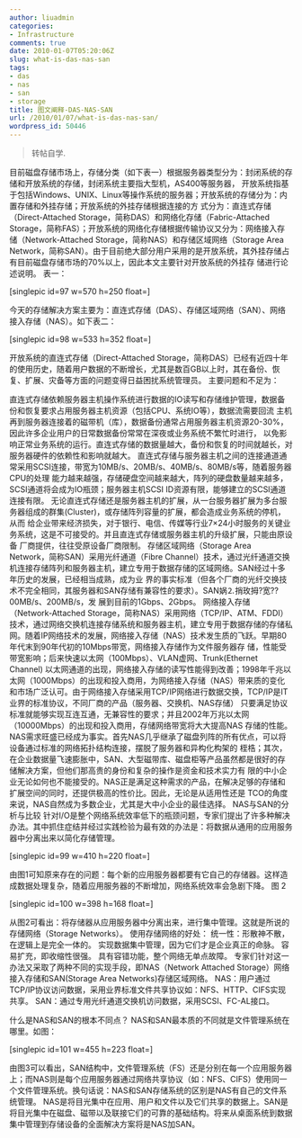 ```yaml
---
author: liuadmin
categories:
- Infrastructure
comments: true
date: 2010-01-07T05:20:06Z
slug: what-is-das-nas-san
tags:
- das
- nas
- san
- storage
title: 图文阐释-DAS-NAS-SAN
url: /2010/01/07/what-is-das-nas-san/
wordpress_id: 50446
---
```


<blockquote>转帖自学.</blockquote>


目前磁盘存储市场上，存储分类（如下表一）根据服务器类型分为：封闭系统的存储和开放系统的存储，封闭系统主要指大型机，AS400等服务器， 开放系统指基于包括Windows、UNIX、Linux等操作系统的服务器；开放系统的存储分为：内置存储和外挂存储；开放系统的外挂存储根据连接的方 式分为：直连式存储（Direct-Attached Storage，简称DAS）和网络化存储（Fabric-Attached Storage，简称FAS）；开放系统的网络化存储根据传输协议又分为：网络接入存储（Network-Attached Storage，简称NAS）和存储区域网络（Storage Area Network，简称SAN）。由于目前绝大部分用户采用的是开放系统，其外挂存储占有目前磁盘存储市场的70%以上，因此本文主要针对开放系统的外挂存 储进行论述说明。
表一：


[singlepic id=97 w=570 h=250 float=]




今天的存储解决方案主要为：直连式存储（DAS）、存储区域网络（SAN）、网络接入存储（NAS）。如下表二：




[singlepic id=98 w=533 h=352 float=]




开放系统的直连式存储（Direct-Attached Storage，简称DAS）已经有近四十年的使用历史，随着用户数据的不断增长，尤其是数百GB以上时，其在备份、恢复、扩展、灾备等方面的问题变得日益困扰系统管理员。
主要问题和不足为：




直连式存储依赖服务器主机操作系统进行数据的IO读写和存储维护管理，数据备份和恢复要求占用服务器主机资源（包括CPU、系统IO等），数据流需要回流 主机再到服务器连接着的磁带机（库），数据备份通常占用服务器主机资源20-30%，因此许多企业用户的日常数据备份常常在深夜或业务系统不繁忙时进行， 以免影响正常业务系统的运行。直连式存储的数据量越大，备份和恢复的时间就越长，对服务器硬件的依赖性和影响就越大。
直连式存储与服务器主机之间的连接通道通常采用SCSI连接，带宽为10MB/s、20MB/s、40MB/s、80MB/s等，随着服务器CPU的处理 能力越来越强，存储硬盘空间越来越大，阵列的硬盘数量越来越多，SCSI通道将会成为IO瓶颈；服务器主机SCSI ID资源有限，能够建立的SCSI通道连接有限。
无论直连式存储还是服务器主机的扩展，从一台服务器扩展为多台服务器组成的群集(Cluster)，或存储阵列容量的扩展，都会造成业务系统的停机，从而 给企业带来经济损失，对于银行、电信、传媒等行业7×24小时服务的关键业务系统，这是不可接受的。并且直连式存储或服务器主机的升级扩展，只能由原设备 厂商提供，往往受原设备厂商限制。
存储区域网络（Storage Area Network，简称SAN）采用光纤通道（Fibre Channel）技术，通过光纤通道交换机连接存储阵列和服务器主机，建立专用于数据存储的区域网络。SAN经过十多年历史的发展，已经相当成熟，成为业 界的事实标准（但各个厂商的光纤交换技术不完全相同，其服务器和SAN存储有兼容性的要求）。SAN娲⒉捎玫拇?宽??00MB/s、200MB/s，发 展到目前的1Gbps、2Gbps。
网络接入存储（Network-Attached Storage，简称NAS）采用网络（TCP/IP、ATM、FDDI）技术，通过网络交换机连接存储系统和服务器主机，建立专用于数据存储的存储私 网。随着IP网络技术的发展，网络接入存储（NAS）技术发生质的飞跃。早期80年代末到90年代初的10Mbps带宽，网络接入存储作为文件服务器存 储，性能受带宽影响；后来快速以太网（100Mbps）、VLAN虚网、Trunk(Ethernet Channel) 以太网通道的出现，网络接入存储的读写性能得到改善；1998年千兆以太网（1000Mbps）的出现和投入商用，为网络接入存储（NAS）带来质的变化 和市场广泛认可。由于网络接入存储采用TCP/IP网络进行数据交换，TCP/IP是IT业界的标准协议，不同厂商的产品（服务器、交换机、NAS存储） 只要满足协议标准就能够实现互连互通，无兼容性的要求；并且2002年万兆以太网（10000Mbps）的出现和投入商用，存储网络带宽将大大提高NAS 存储的性能。NAS需求旺盛已经成为事实。首先NAS几乎继承了磁盘列阵的所有优点，可以将设备通过标准的网络拓扑结构连接，摆脱了服务器和异构化构架的 桎梏；其次，在企业数据量飞速膨胀中，SAN、大型磁带库、磁盘柜等产品虽然都是很好的存储解决方案，但他们那高贵的身份和复杂的操作是资金和技术实力有 限的中小企业无论如何也不能接受的。NAS正是满足这种需求的产品，在解决足够的存储和扩展空间的同时，还提供极高的性价比。因此，无论是从适用性还是 TCO的角度来说，NAS自然成为多数企业，尤其是大中小企业的最佳选择。
NAS与SAN的分析与比较
针对I/O是整个网络系统效率低下的瓶颈问题，专家们提出了许多种解决办法。其中抓住症结并经过实践检验为最有效的办法是：将数据从通用的应用服务器中分离出来以简化存储管理。




[singlepic id=99 w=410 h=220 float=]




由图1可知原来存在的问题：每个新的应用服务器都要有它自己的存储器。这样造成数据处理复杂，随着应用服务器的不断增加，网络系统效率会急剧下降。
图 2




[singlepic id=100 w=398 h=168 float=]




从图2可看出：将存储器从应用服务器中分离出来，进行集中管理。这就是所说的存储网络（Storage Networks）。
使用存储网络的好处：
统一性：形散神不散，在逻辑上是完全一体的。
实现数据集中管理，因为它们才是企业真正的命脉。
容易扩充，即收缩性很强。
具有容错功能，整个网络无单点故障。
专家们针对这一办法又采取了两种不同的实现手段，即NAS（Network Attached Storage）网络接入存储和SAN(Storage Area Networks)存储区域网络。
NAS：用户通过TCP/IP协议访问数据，采用业界标准文件共享协议如：NFS、HTTP、CIFS实现共享。
SAN：通过专用光纤通道交换机访问数据，采用SCSI、FC-AL接口。




什么是NAS和SAN的根本不同点？
NAS和SAN最本质的不同就是文件管理系统在哪里。如图：




[singlepic id=101 w=455 h=223 float=]




由图3可以看出，SAN结构中，文件管理系统（FS）还是分别在每一个应用服务器上；而NAS则是每个应用服务器通过网络共享协议（如：NFS、CIFS）使用同一个文件管理系统。换句话说：NAS和SAN存储系统的区别是NAS有自己的文件系统管理。
NAS是将目光集中在应用、用户和文件以及它们共享的数据上。SAN是将目光集中在磁盘、磁带以及联接它们的可靠的基础结构。将来从桌面系统到数据集中管理到存储设备的全面解决方案将是NAS加SAN。
